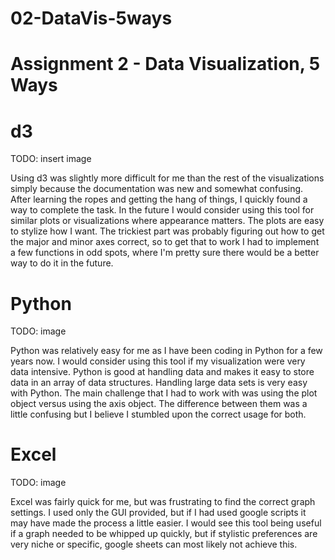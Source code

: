 # 02-DataVis-5ways

Assignment 2 - Data Visualization, 5 Ways  
===

# d3
TODO: insert image

Using d3 was slightly more difficult for me than the rest of the visualizations simply because the documentation was new and somewhat confusing. After learning the ropes and getting the hang of things, I quickly found a way to complete the task. In the future I would consider using this tool for similar plots or visualizations where appearance matters. The plots are easy to stylize how I want. The trickiest part was probably figuring out how to get the major and minor axes correct, so to get that to work I had to implement a few functions in odd spots, where I'm pretty sure there would be a better way to do it in the future.


# Python
TODO: image

Python was relatively easy for me as I have been coding in Python for a few years now. I would consider using this tool if my visualization were very data intensive. Python is good at handling data and makes it easy to store data in an array of data structures. Handling large data sets is very easy with Python. The main challenge that I had to work with was using the plot object versus using the axis object. The difference between them was a little confusing but I believe I stumbled upon the correct usage for both.


# Excel

TODO: image

Excel was fairly quick for me, but was frustrating to find the correct graph settings. I used only the GUI provided, but if I had used google scripts it may have made the process a little easier. I would see this tool being useful if a graph needed to be whipped up quickly, but if stylistic preferences are very niche or specific, google sheets can most likely not achieve this.



